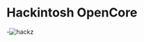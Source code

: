 # Hackintosh OpenCore

-![hackz](https://raw.githubusercontent.com/eddieatjollyroger/HackOs/master/scrot.png)
